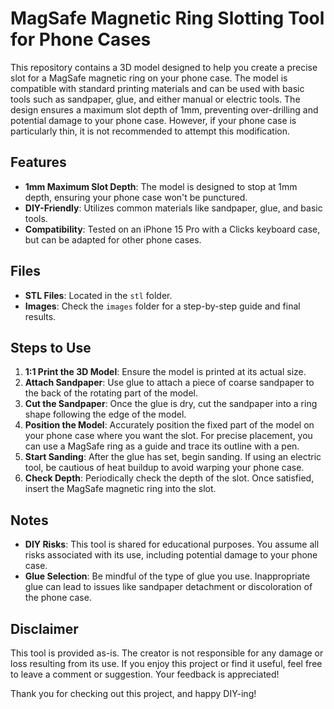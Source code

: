 # MagSafe Magnetic Ring Slotting Tool for Phone Cases

This repository contains a 3D model designed to help you create a precise slot for a MagSafe magnetic ring on your phone case. The model is compatible with standard printing materials and can be used with basic tools such as sandpaper, glue, and either manual or electric tools. The design ensures a maximum slot depth of 1mm, preventing over-drilling and potential damage to your phone case. However, if your phone case is particularly thin, it is not recommended to attempt this modification.

## Features
- **1mm Maximum Slot Depth**: The model is designed to stop at 1mm depth, ensuring your phone case won't be punctured.
- **DIY-Friendly**: Utilizes common materials like sandpaper, glue, and basic tools.
- **Compatibility**: Tested on an iPhone 15 Pro with a Clicks keyboard case, but can be adapted for other phone cases.

## Files
- **STL Files**: Located in the `stl` folder.
- **Images**: Check the `images` folder for a step-by-step guide and final results.

## Steps to Use

1. **1:1 Print the 3D Model**: Ensure the model is printed at its actual size.
2. **Attach Sandpaper**: Use glue to attach a piece of coarse sandpaper to the back of the rotating part of the model.
3. **Cut the Sandpaper**: Once the glue is dry, cut the sandpaper into a ring shape following the edge of the model.
4. **Position the Model**: Accurately position the fixed part of the model on your phone case where you want the slot. For precise placement, you can use a MagSafe ring as a guide and trace its outline with a pen.
5. **Start Sanding**: After the glue has set, begin sanding. If using an electric tool, be cautious of heat buildup to avoid warping your phone case.
6. **Check Depth**: Periodically check the depth of the slot. Once satisfied, insert the MagSafe magnetic ring into the slot.

## Notes
- **DIY Risks**: This tool is shared for educational purposes. You assume all risks associated with its use, including potential damage to your phone case.
- **Glue Selection**: Be mindful of the type of glue you use. Inappropriate glue can lead to issues like sandpaper detachment or discoloration of the phone case.

## Disclaimer
This tool is provided as-is. The creator is not responsible for any damage or loss resulting from its use. If you enjoy this project or find it useful, feel free to leave a comment or suggestion. Your feedback is appreciated!

Thank you for checking out this project, and happy DIY-ing!

